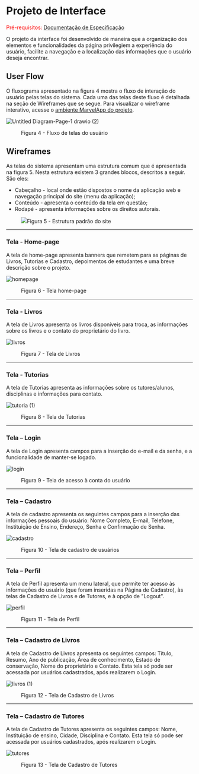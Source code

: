 
# Projeto de Interface

<span style="color:red">Pré-requisitos: <a href="https://github.com/ICEI-PUC-Minas-PMV-ADS/pmv-ads-2022-1-e1-proj-web-t3-vida-de-estudante/blob/main/docs/02-Especificação%20do%20Projeto.md"> Documentação de Especificação</a></span>

O projeto da interface foi desenvolvido de maneira que a organização dos elementos e funcionalidades da página privilegiem a experiência do usuário, facilite a navegação e a localização das informações que o usuário deseja encontrar.

## User Flow

O fluxograma apresentado na figura 4 mostra o fluxo de interação do usuário pelas telas do sistema. Cada uma das telas deste fluxo é detalhada na seção de Wireframes que se segue. Para visualizar o wireframe interativo, acesse o <a href="https://marvelapp.com/prototype/i39bj37/screen/86143037">ambiente MarvelApp do projeto</a>.

  ![Untitled Diagram-Page-1 drawio (2)](https://user-images.githubusercontent.com/81182674/172236663-978177e6-9496-467b-a77a-127d6664e84a.png)

  
<figure> 
    <figcaption>Figura 4 - Fluxo de telas do usuário
</figure> 


## Wireframes

As telas do sistema apresentam uma estrutura comum que é apresentada na figura 5. Nesta estrutura existem 3 grandes blocos, descritos a seguir. São eles:
<ul>
  <li>Cabeçalho - local onde estão dispostos o nome da aplicação web e navegação principal do site (menu da aplicação);</li>
  <li>Conteúdo - apresenta o conteúdo da tela em questão;</li>
  <li>Rodapé - apresenta informações sobre os direitos autorais.</li>
</ul>

<figure> 
  <img src="https://user-images.githubusercontent.com/100447878/164074128-7b006e50-8621-4964-b0fd-07a90e626673.png"
    <figcaption>Figura 5 - Estrutura padrão do site
</figure> 
<hr>

<h3><b>Tela - Home-page</b></h3>
<p>A tela de home-page apresenta banners que remetem para as páginas de Livros, Tutorias e Cadastro, depoimentos de estudantes e uma breve descrição sobre o projeto. </p>
  
![homepage](https://user-images.githubusercontent.com/81182674/167677975-53f61b97-4979-441b-813c-036c3cd153bf.png)

<figure> 
  <figcaption>Figura 6 - Tela home-page
</figure> 
<hr>


<h3><b>Tela - Livros</b></h3>
<p>A tela de Livros apresenta os livros disponíveis para troca, as informações sobre os livros e o contato do proprietário do livro.</p>
  
![livros](https://user-images.githubusercontent.com/81182674/172237430-f4f8089c-dae3-499e-87b6-d344ae418de3.png)

  
<figure> 
  <figcaption> Figura 7 - Tela de Livros
</figure> 
<hr>

<h3><b>Tela - Tutorias</b></h3>
<p>A tela de Tutorias apresenta as informações sobre os tutores/alunos, disciplinas e informações para contato.</p>


![tutoria (1)](https://user-images.githubusercontent.com/81182674/172237160-e63519ab-9058-44ec-999d-07385b5a93a4.png)

  
<figure>  
    <figcaption>Figura 8 - Tela de Tutorias      
</figure> 
<hr>

<h3><b>Tela – Login</b></h3>
<p>A tela de Login apresenta campos para a inserção do e-mail e da senha, e a funcionalidade de manter-se logado. </p>
  
  ![login](https://user-images.githubusercontent.com/81182674/167681381-ee88eeee-ffd8-428f-bfb2-67106c0d6046.png)


<figure> 
    <figcaption>Figura 9 - Tela de acesso à conta do usuário
</figure>
<hr>

<h3><b>Tela – Cadastro</b></h3>
<p>A tela de cadastro apresenta os seguintes campos para a inserção das informações pessoais do usuário: Nome Completo, E-mail, Telefone, Instituição de Ensino, Endereço, Senha e Confirmação de Senha.</p>
  
  ![cadastro](https://user-images.githubusercontent.com/81182674/167681719-694701df-5bd7-4615-9562-b106001e40db.png)


<figure> 
    <figcaption>Figura 10 - Tela de cadastro de usuários
</figure>
<hr> 
  
  <h3><b>Tela – Perfil</b></h3>
<p>A tela de Perfil apresenta um menu lateral, que permite ter acesso às informações do usuário (que foram inseridas na Página de Cadastro), às telas de Cadastro de Livros e de Tutores, e à opção de "Logout".  </p>
  
![perfil](https://user-images.githubusercontent.com/81182674/172498681-6fd2d59e-00f8-45b8-b0f4-7e8676eba5a6.png)


<figure> 
    <figcaption>Figura 11 - Tela de Perfil
</figure>
<hr>

  <h3><b>Tela – Cadastro de Livros</b></h3>
<p>A tela de Cadastro de Livros apresenta os seguintes campos: Título, Resumo, Ano de publicação, Área de conhecimento, Estado de conservação, Nome do proprietário e Contato. Esta tela só pode ser acessada por usuários cadastrados, após realizarem o Login.   </p>
  

![livros (1)](https://user-images.githubusercontent.com/81182674/172500605-2d476435-9841-4c40-848c-016bea99ecdb.png)




<figure> 
    <figcaption>Figura 12 - Tela de Cadastro de Livros
</figure>
 <hr>

  <h3><b>Tela – Cadastro de Tutores</b></h3>
<p>A tela de Cadastro de Tutores apresenta os seguintes campos: Nome, Instituição de ensino, Cidade, Disciplina e Contato. Esta tela só pode ser acessada por usuários cadastrados, após realizarem o Login. </p>
  


![tutores](https://user-images.githubusercontent.com/81182674/172501101-1222f7e8-a62e-44d7-8c37-0afbdab03f59.png)




<figure> 
    <figcaption>Figura 13 - Tela de Cadastro de Tutores
</figure>
